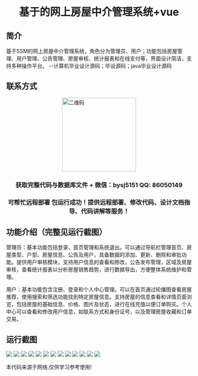 <p><h1 align="center">基于的网上房屋中介管理系统+vue</h1></p>

## 简介
基于SSM的网上房屋中介管理系统，角色分为管理员、用户；功能包括房屋管理、用户管理、公告管理、房屋审核、统计报表和在线支付等，界面设计简洁，支持多种操作平台。    --计算机毕业设计源码；毕设源码；java毕业设计源码


## 联系方式
<img src="https://bs-1329754181.cos.ap-shanghai.myqcloud.com/wx.jpg" alt="二维码" style="display: block; margin: 0 auto;" width="200px">
<p><h3 align="center">获取完整代码与数据库文件 + 微信：bysj5151 QQ: 86050149</h3></p>
<p><h3 align="center">可帮忙远程部署 包运行成功！提供远程部署、修改代码、设计文档指导、代码讲解等服务！</h3></p>

## 功能介绍（完整见运行截图）
管理员：基本功能包括登录、首页管理和系统退出。可以通过导航栏管理首页、房屋类型、户型、房屋信息、公告及用户，具备数据的添加、更新、删除和审批功能。提供用户审核模块，支持用户信息的查看和修改，公告发布管理，区域及房屋审核，查看统计报表以分析房屋销售趋势，进行数据导出，方便整体系统维护和管理。

用户：基本功能包含注册、登录和个人中心管理。可以在首页通过轮播图查看房屋推荐，使用搜索和筛选功能找到特定房屋信息。支持房屋的信息查看和详情页面浏览，包括房屋的基础信息、价格、图片及状态，进行在线充值以便订单购买。个人中心可以查看和修改用户信息，如联系方式和身份证号，以及管理房屋收藏和订单交易。


## 运行截图
![](https://bs-1329754181.cos.ap-shanghai.myqcloud.com/ssm/OnlineHousingAgencyManagementSystem/img/001.jpg)
![](https://bs-1329754181.cos.ap-shanghai.myqcloud.com/ssm/OnlineHousingAgencyManagementSystem/img/002.jpg)
![](https://bs-1329754181.cos.ap-shanghai.myqcloud.com/ssm/OnlineHousingAgencyManagementSystem/img/003.jpg)
![](https://bs-1329754181.cos.ap-shanghai.myqcloud.com/ssm/OnlineHousingAgencyManagementSystem/img/004.jpg)
![](https://bs-1329754181.cos.ap-shanghai.myqcloud.com/ssm/OnlineHousingAgencyManagementSystem/img/005.jpg)
![](https://bs-1329754181.cos.ap-shanghai.myqcloud.com/ssm/OnlineHousingAgencyManagementSystem/img/006.jpg)
![](https://bs-1329754181.cos.ap-shanghai.myqcloud.com/ssm/OnlineHousingAgencyManagementSystem/img/007.jpg)
![](https://bs-1329754181.cos.ap-shanghai.myqcloud.com/ssm/OnlineHousingAgencyManagementSystem/img/008.jpg)
![](https://bs-1329754181.cos.ap-shanghai.myqcloud.com/ssm/OnlineHousingAgencyManagementSystem/img/009.jpg)
![](https://bs-1329754181.cos.ap-shanghai.myqcloud.com/ssm/OnlineHousingAgencyManagementSystem/img/010.jpg)
![](https://bs-1329754181.cos.ap-shanghai.myqcloud.com/ssm/OnlineHousingAgencyManagementSystem/img/011.jpg)
![](https://bs-1329754181.cos.ap-shanghai.myqcloud.com/ssm/OnlineHousingAgencyManagementSystem/img/012.jpg)
![](https://bs-1329754181.cos.ap-shanghai.myqcloud.com/ssm/OnlineHousingAgencyManagementSystem/img/013.jpg)

<p>本代码来源于网络,仅供学习参考使用!</p>
